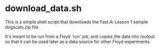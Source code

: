 # download_data.sh

This is a simple shell script that downloads the Fast.Ai Lesson 1 sample dogscats.zip file.

It's meant to be run from a Floyd 'run' job, and copies the data into /output so that it can be used later as a data source for other Floyd experiments.
